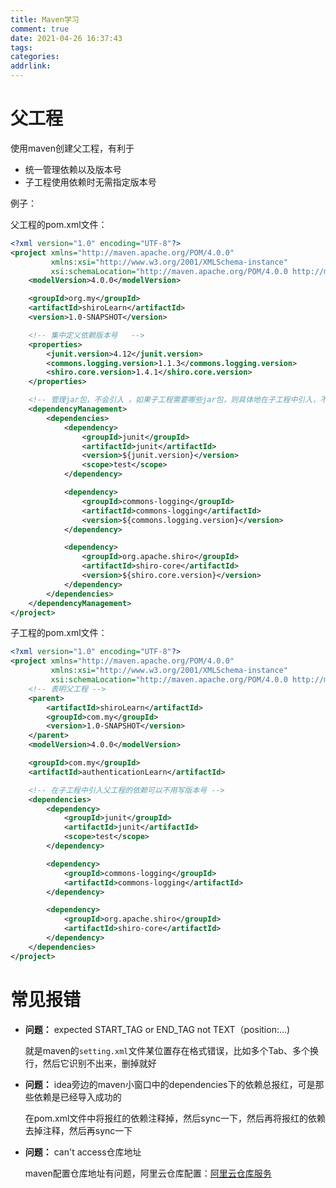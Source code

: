 ```yaml
---
title: Maven学习
comment: true
date: 2021-04-26 16:37:43
tags:
categories:
addrlink:
---
```




# 父工程

使用maven创建父工程，有利于

- 统一管理依赖以及版本号
- 子工程使用依赖时无需指定版本号

例子：

父工程的pom.xml文件：

```xml
<?xml version="1.0" encoding="UTF-8"?>
<project xmlns="http://maven.apache.org/POM/4.0.0"
         xmlns:xsi="http://www.w3.org/2001/XMLSchema-instance"
         xsi:schemaLocation="http://maven.apache.org/POM/4.0.0 http://maven.apache.org/xsd/maven-4.0.0.xsd">
    <modelVersion>4.0.0</modelVersion>

    <groupId>org.my</groupId>
    <artifactId>shiroLearn</artifactId>
    <version>1.0-SNAPSHOT</version>

    <!-- 集中定义依赖版本号   -->
    <properties>
        <junit.version>4.12</junit.version>
        <commons.logging.version>1.1.3</commons.logging.version>
        <shiro.core.version>1.4.1</shiro.core.version>
    </properties>

    <!-- 管理jar包，不会引入 ，如果子工程需要哪些jar包，则具体地在子工程中引入，不过不需要写版本号-->
    <dependencyManagement>
        <dependencies>
            <dependency>
                <groupId>junit</groupId>
                <artifactId>junit</artifactId>
                <version>${junit.version}</version>
                <scope>test</scope>
            </dependency>

            <dependency>
                <groupId>commons-logging</groupId>
                <artifactId>commons-logging</artifactId>
                <version>${commons.logging.version}</version>
            </dependency>

            <dependency>
                <groupId>org.apache.shiro</groupId>
                <artifactId>shiro-core</artifactId>
                <version>${shiro.core.version}</version>
            </dependency>
        </dependencies>
    </dependencyManagement>
</project>
```

子工程的pom.xml文件：

```xml
<?xml version="1.0" encoding="UTF-8"?>
<project xmlns="http://maven.apache.org/POM/4.0.0"
         xmlns:xsi="http://www.w3.org/2001/XMLSchema-instance"
         xsi:schemaLocation="http://maven.apache.org/POM/4.0.0 http://maven.apache.org/xsd/maven-4.0.0.xsd">
    <!-- 表明父工程 -->
    <parent>
        <artifactId>shiroLearn</artifactId>
        <groupId>com.my</groupId>
        <version>1.0-SNAPSHOT</version>
    </parent>
    <modelVersion>4.0.0</modelVersion>

    <groupId>com.my</groupId>
    <artifactId>authenticationLearn</artifactId>

    <!-- 在子工程中引入父工程的依赖可以不用写版本号 -->
    <dependencies>
        <dependency>
            <groupId>junit</groupId>
            <artifactId>junit</artifactId>
            <scope>test</scope>
        </dependency>

        <dependency>
            <groupId>commons-logging</groupId>
            <artifactId>commons-logging</artifactId>
        </dependency>

        <dependency>
            <groupId>org.apache.shiro</groupId>
            <artifactId>shiro-core</artifactId>
        </dependency>
    </dependencies>
</project>
```



# 常见报错

- **问题：** expected START_TAG or END_TAG not TEXT（position:...)

  就是maven的`setting.xml`文件某位置存在格式错误，比如多个Tab、多个换行，然后它识别不出来，删掉就好

- **问题：** idea旁边的maven小窗口中的dependencies下的依赖总报红，可是那些依赖是已经导入成功的

  在pom.xml文件中将报红的依赖注释掉，然后sync一下，然后再将报红的依赖去掉注释，然后再sync一下

- **问题：** can't access仓库地址

  maven配置仓库地址有问题，阿里云仓库配置：[阿里云仓库服务](https://maven.aliyun.com/mvn/guide)























